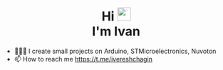 <h1 align="center">Hi <t>
<img src="https://github.com/blackcater/blackcater/raw/main/images/Hi.gif" height="30"/><br>
I'm Ivan </h1>

- 👨🏽‍💻 I create small projects on Arduino, STMicroelectronics, Nuvoton
- 📫 How to reach me https://t.me/ivereshchagin
